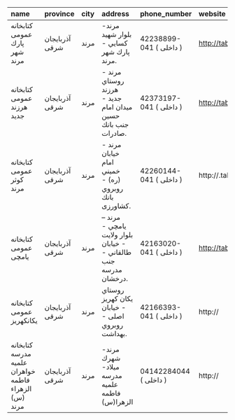 | name                                                | province       | city   | address                                                          | phone_number            | website             |
|:----------------------------------------------------|:---------------|:-------|:-----------------------------------------------------------------|:------------------------|:--------------------|
| كتابخانه عمومی پارك شهر مرند                        | آذربایجان شرقی | مرند   | مرند- بلوار شهيد كسايي - پارك شهر مرند.                          | 42238899-041 ( داخلی  ) | http://tabrizpl.ir  |
| كتابخانه عمومی هرزند جديد                           | آذربایجان شرقی | مرند   | مرند - روستاي هرزند جديد - ميدان امام حسين جنب بانك صادرات.      | 42373197-041 ( داخلی  ) | http://tabrizpl.ir  |
| كتابخانه عمومی كوثر مرند                            | آذربایجان شرقی | مرند   | مرند -  خيابان امام خميني (ره) - روبروي بانك كشاورزى.            | 42260144-041 ( داخلی  ) | http://.tabrizpl.ir |
| كتابخانه عمومی يامچى                                | آذربایجان شرقی | مرند   | مرند –  يامچي - بلوار ولايت - خيابان طالقاني - جنب مدرسه درخشان. | 42163020-041 ( داخلی  ) | http://tabrizpl.ir  |
| كتابخانه عمومی یكانكهریز                            | آذربایجان شرقی | مرند   | روستاي يكان كهريز - خیابان اصلی - روبروي بهداشت.                 | 42166393-041 ( داخلی  ) | http://             |
| کتابخانه مدرسه علمیه خواهران فاطمه الزهراء (س) مرند | آذربایجان شرقی | مرند   | مرند- شهرك میلاد- مدرسه علمیه فاطمه الزهرا(س)                    | 04142284044 ( داخلی  )  | http://             |